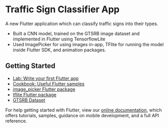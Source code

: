 # Traffic Sign Classifier App

A new Flutter application which can classify traffic signs into their types. 
- Built a CNN model, trained on the GTSRB image dataset and implemented in Flutter using TensorflowLite
- Used ImagePicker for using images in-app, TFlite for running the model inside Flutter SDK, and animation packages.

## Getting Started

- [Lab: Write your first Flutter app](https://flutter.dev/docs/get-started/codelab)
- [Cookbook: Useful Flutter samples](https://flutter.dev/docs/cookbook)
- [image_picker Flutter package](https://pub.dev/packages/image_picker)
- [tflite Flutter package](https://pub.dev/packages/tflite)
- [GTSRB Dataset](https://www.kaggle.com/meowmeowmeowmeowmeow/gtsrb-german-traffic-sign/kernels)

For help getting started with Flutter, view our
[online documentation](https://flutter.dev/docs), which offers tutorials,
samples, guidance on mobile development, and a full API reference.
